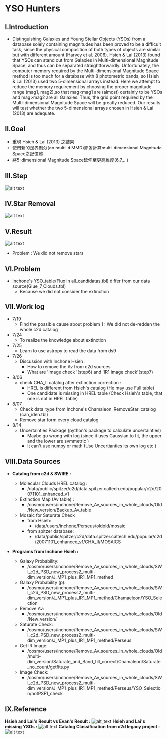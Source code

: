 # **YSO Hunters**
## **I.Introduction**
- Distinguishing Galaxies and Young Stellar Objects (YSOs) from a database solely containing magnitudes has been
proved to be a difficult task, since the physical composition of both types of objects are similar but with different
amount (Harvey et al. 2006). Hsieh & Lai (2013) found that YSOs can stand out from Galaxies in Multi-dimensional
Magnitude Space, and thus can be separated straightforwardly. Unfortunately, the computer memory required by
the Multi-dimensional Magnitude Space method is too much for a database with 8 photometric bands, so Hsieh & Lai
(2013) used two 5-dimensional arrays instead. Here we attempt to reduce the memory requirement by choosing the
proper magnitude range (mag1, mag2),so that mag<mag1 are (almost) certainly to be YSOs and mag>mag2 are all
Galaxies. Thus, the grid point required by the Multi-dimensional Magnitude Space will be greatly reduced. Our results
will test whether the two 5-dimensional arrays chosen in Hsieh & Lai (2013) are adequate.

## **II.Goal**
- 重現 Hsieh & Lai (2013) 之結果
- 使用新的邊界劃分(on multi-d MMD)節省計算multi-dimensional Magnitude Space之記憶體
- 將5-dimensional Magnitude Space延伸至更高維度(6,7,...)

## **III.Step**
![alt text](https://github.com/ShihPingLai/YSO_Hunters/blob/master/Steps.png)
## **IV.Star Removal**
![alt text](https://github.com/ShihPingLai/YSO_Hunters/blob/master/Star_removal.PNG)
## **V.Result**
![alt text](https://github.com/ShihPingLai/YSO_Hunters/blob/master/inchone_vs_YSOHunters_7.19.png)
- Problem : We did not remove stars
## **VI.Problem**
- Inchone's YSO_table(Flux in all_candidatas.tbl) differ from our data source(Glue_7_Clouds.tbl)
  - Because we did not consider the extinction
## **VII.Work log**
- 7/19
  - Find the possible cause about problem 1 : We did not de-redden the whole c2d catalog
- 7/24
  - To realize the knowledge about extinction
- 7/25
  - Learn to use astropy to read the data from ds9
- 7/26
  - Discussion with Inchone Hsieh :
    - How to remove the Av from c2d sources
    - What are 'Image check '(step6) and 'IR1 image check'(step7)
- 8/06
  - check CHA_II catalog after extinction correction :
    - HREL is different from Hsieh's catalog (He may use Full table)
    - One candidate is missing in HREL table (Check Hsieh's table, that one is not in HREL table) 
- 8/07
  - Check data_type from Inchone's Chamaleon_RemoveStar_catalog (can_iden.tbl)
  - Remove star form every cloud catalog
- 8/14
  - Uncertainties Package (python's package to calculate uncertainties)
    - Maybe go wrong with log (since it uses Gaussian to fit, the upper and the lower are symmetric )
    - It can't use numpy or math (Use Uncertianties its own log etc.)
## **VIII.Data Sources**
- **Catalog from c2d & SWIRE :**
  - Molecular Clouds HREL catalog :
    - /data/public/spitzer/c2d/data.spitzer.caltech.edu/popular/c2d/20071101_enhanced_v1
  - Extinction Map (Av table) :
    - /cosmo/users/inchone/Remove_Av_sources_in_whole_clouds/Old/New_version/Backup_Av_table
  - Mosaic for Saturate Check
    - from Hsieh:
      - /data/users/inchone/Perseus/oldold/mosaic
    - from spitzer database:
      - /data/public/spitzer/c2d/data.spitzer.caltech.edu/popular/c2d/20071101_enhanced_v1/CHA_II/MOSAICS

- **Programs from Inchone Hsieh :**
  - Galaxy Probability:
    - /cosmo/users/inchone/Remove_Av_sources_in_whole_clouds/SWI_c2d_PSD_new_process2_multi-dim_version/J_MP1_plus_IR1_MP1_methed
  - Galaxy Probability (p):
    - /cosmo/users/inchone/Remove_Av_sources_in_whole_clouds/SWI_c2d_PSD_new_process2_multi-dim_version/J_MP1_plus_IR1_MP1_methed/Chamaeleon/YSO_Selection
  - Remove Av:
    - /cosmo/users/inchone/Remove_Av_sources_in_whole_clouds/Old/New_version/
  - Saturate Check:
    - /cosmo/users/inchone/Remove_Av_sources_in_whole_clouds/SWI_c2d_PSD_new_process2_multi-dim_version/J_MP1_plus_IR1_MP1_methed/Perseus
  - Get IR Image:  
    - /cosmo/users/inchone/Remove_Av_sources_in_whole_clouds/Old/multi-dim_version/Saturate_and_Band_fill_correct/Chamaleon/Saturate_no_count/getfits.py
  - Image Check:
    - /cosmo/users/inchone/Remove_Av_sources_in_whole_clouds/SWI_c2d_PSD_new_process2_multi-dim_version/J_MP1_plus_IR1_MP1_methed/Perseus/YSO_Selection/notPSF1_check
## **IX.Reference**
**Hsieh and Lai's Result vs Evan's Result :**
![alt_text](https://github.com/ShihPingLai/YSO_Hunters/blob/master/Hsieh's_Result.png)
**Hsieh and Lai's missing YSOs :**
![alt text](https://github.com/ShihPingLai/YSO_Hunters/blob/master/Hsieh's_Result.png)
**Catalog Classification from c2d legacy project :**
![alt text](https://github.com/ShihPingLai/YSO_Hunters/blob/master/c2d_obtype.png)
